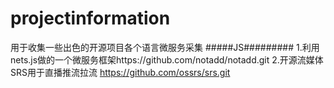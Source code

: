 # projectinformation
用于收集一些出色的开源项目各个语言微服务采集
#####JS#########
1.利用nets.js做的一个微服务框架https://github.com/notadd/notadd.git
2.开源流媒体SRS用于直播推流拉流 https://github.com/ossrs/srs.git
